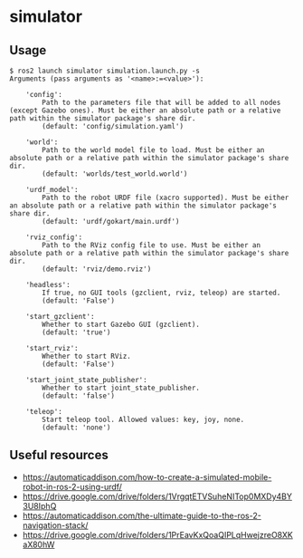 # simulator


## Usage

```text
$ ros2 launch simulator simulation.launch.py -s
Arguments (pass arguments as '<name>:=<value>'):

    'config':
        Path to the parameters file that will be added to all nodes (except Gazebo ones). Must be either an absolute path or a relative path within the simulator package's share dir.
        (default: 'config/simulation.yaml')

    'world':
        Path to the world model file to load. Must be either an absolute path or a relative path within the simulator package's share dir.
        (default: 'worlds/test_world.world')

    'urdf_model':
        Path to the robot URDF file (xacro supported). Must be either an absolute path or a relative path within the simulator package's share dir.
        (default: 'urdf/gokart/main.urdf')

    'rviz_config':
        Path to the RViz config file to use. Must be either an absolute path or a relative path within the simulator package's share dir.
        (default: 'rviz/demo.rviz')

    'headless':
        If true, no GUI tools (gzclient, rviz, teleop) are started.
        (default: 'False')

    'start_gzclient':
        Whether to start Gazebo GUI (gzclient).
        (default: 'true')

    'start_rviz':
        Whether to start RViz.
        (default: 'False')

    'start_joint_state_publisher':
        Whether to start joint_state_publisher.
        (default: 'false')

    'teleop':
        Start teleop tool. Allowed values: key, joy, none.
        (default: 'none')
```


## Useful resources

* https://automaticaddison.com/how-to-create-a-simulated-mobile-robot-in-ros-2-using-urdf/
* https://drive.google.com/drive/folders/1VrgqtETVSuheNITop0MXDy4BY3U8IphQ
* https://automaticaddison.com/the-ultimate-guide-to-the-ros-2-navigation-stack/
* https://drive.google.com/drive/folders/1PrEavKxQoaQIPLqHwejzreO8XKaX80hW

